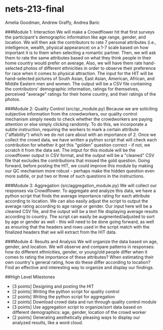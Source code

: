 # nets-213-final
Amelia Goodman, Andrew Graffy, Andrea Baric

###Module 1: Interaction
We will make a Crowdflower hit that first surveys the participant's demographic information like age range, gender, and location. We will then ask the contributors to rate 7 personal attributes (i.e., intelligence, wealth, physical appearance) on a 1-7 scale based on how important it is to them when selecting a romantic partner. Then, we will ask them to rate the same attributes based on what they think people in their home country would prefer on average. Also, we will have them rate hand-selected photos of different ethnicities in order to observe their preference for race when it comes to physical attraction. The input for the HIT will be hand-selected pictures of South Asian, East Asian, American, African, and Middle Eastern men and women. The output will be a CSV file containing the contributors' demographic information, ratings for themselves, perceived "average" ratings for their home country, and their ratings of the photos. 

###Module 2: Quality Control (src/qc_module.py)
Because we are soliciting subjective information from the crowdworkers, our quality control mechanism simply needs to check whether the crowdworkers are paying attention or else simply clicking randomly. To do this, we incorporate a subtle instruction, requiring the workers to mark a certain attribute ("affability") which we do not care about with an importance of 2. Once we collect the crowd data, we have written a python script that will check each contribution for whether it got this "golden" question correct - if not, we scratch it from the data set. The intput for this module will be the crowdflower output in CSV format, and the output will be a "cleaned" CSV file that excludes the contributions that missed the gold question. Going forward, before posting the HIT, we could improve this module by making our QC mechanism more robust - perhaps make the hidden question even more subtle, or put two or three of such questions in the instructions. 

###Module 3: Aggregation (src/aggregation_module.py)
We will collect our responses via Crowdflower. To aggregate and analyze this data, we have a python script that finds the average importance rating for each attribute according to location. We can also easily adjust the script to output the average rating according to age range or gender. Our input here will be a cleaned CSV file, and the output will be a text file displaying average results according to country. The script can easily be augmented/adjusted to sort by age or gender as well - this will need to be done going forward, as well as ensuring that the headers and rows used in the script match with the finalized headers that we will extract from the HIT data.

###Module 4: Results and Analysis
We will organize the data based on age, gender, and location. We will observe and compare patterns in responses: how do different ethnicities, gender, or young/old people differ when it comes to rating the importance of these attributes? When estimating their own country's general rating, how do these differ according to location? Find an effective and interesting way to organize and display our findings.


##High Level Milestones
* [3 points] Designing and posting the HIT
* [2 points] Writing the python script for quality control
* [2 points] Writing the python script for aggregation
* [2 points] Download crowd data and run through quality control module
* [3 points] Use aggregation script to organize/sort data based on different demographics: age, gender, location of the crowd worker
* [2 points] Generating aesthetically pleasing ways to display our analyzed results, like a word cloud.
